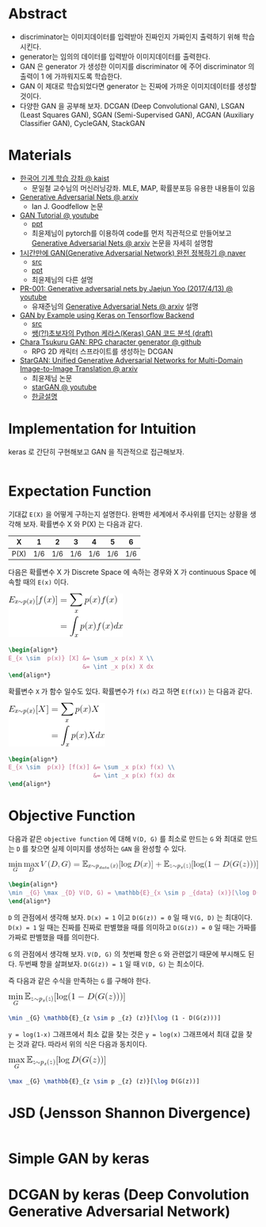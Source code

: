 # Abstract

- discriminator는 이미지데이터를 입력받아 진짜인지 가짜인지 출력하기
  위해 학습시킨다.
- generator는 임의의 데이터를 입력받아 이미지데이터를 출력한다. 
- GAN 은 generator 가 생성한 이미지를 discriminator 에 주어 
  discriminator 의 출력이  1 에 가까워지도록 학습한다.
- GAN 이 제대로 학습되었다면 generator 는 진짜에 가까운 이미지데이터를 
  생성할 것이다.
- 다양한 GAN 을 공부해 보자. DCGAN (Deep Convolutional GAN), LSGAN (Least Squares GAN), SGAN
  (Semi-Supervised GAN), ACGAN (Auxiliary Classifier GAN), CycleGAN, StackGAN

# Materials

- [한국어 기계 학습 강좌 @ kaist](https://aailab.kaist.ac.kr/xe2/page_GBex27/)
  - 문일철 교수님의 머신러닝강좌. MLE, MAP, 확률분포등 유용한 내용들이 있음
- [Generative Adversarial Nets @ arxiv](https://arxiv.org/pdf/1406.2661.pdf)
  - Ian J. Goodfellow 논문
- [GAN Tutorial @ youtube](https://www.youtube.com/watch?v=uQT464Ms6y8&index=1&list=RDuQT464Ms6y8)
  - [ppt](https://drive.google.com/file/d/0B377f9tIGAcwdVd1Z3dCX1lBTlE/view)
  - 최윤제님이 pytorch를 이용하여 code를 먼저 직관적으로 만들어보고 [Generative Adversarial Nets @ arxiv](https://arxiv.org/pdf/1406.2661.pdf) 논문을 자세히 설명함
- [1시간만에 GAN(Generative Adversarial Network) 완전 정복하기 @ naver](http://tv.naver.com/v/1947034)
  - [src](https://github.com/yunjey/pytorch-tutorial/blob/master/tutorials/03-advanced/generative_adversarial_network/main.py)
  - [ppt](https://www.slideshare.net/NaverEngineering/1-gangenerative-adversarial-network)
  - 최윤제님의 다른 설명
- [PR-001: Generative adversarial nets by Jaejun Yoo (2017/4/13) @ youtube](https://www.youtube.com/watch?v=L3hz57whyNw)
  - 유재준님의 [Generative Adversarial Nets @ arxiv](https://arxiv.org/pdf/1406.2661.pdf) 설명
- [GAN by Example using Keras on Tensorflow Backend](https://towardsdatascience.com/gan-by-example-using-keras-on-tensorflow-backend-1a6d515a60d0)
  - [src](https://github.com/roatienza/Deep-Learning-Experiments/blob/master/Experiments/Tensorflow/GAN/dcgan_mnist.py)
  - [쌩(?!)초보자의 Python 케라스(Keras) GAN 코드 분석 (draft)](http://leestation.tistory.com/776)
- [Chara Tsukuru GAN: RPG character generator @ github](https://github.com/almchung/chara-tsukuru-gan)
  - RPG 2D 캐릭터 스프라이트를 생성하는 DCGAN
- [StarGAN: Unified Generative Adversarial Networks for Multi-Domain Image-to-Image Translation @ arxiv](https://arxiv.org/abs/1711.09020)
  - 최윤제님 논문
  - [starGAN @ youtube](https://www.youtube.com/watch?v=D80h0MfaspA)
  - [한글설명](http://www.modulabs.co.kr/?module=file&act=procFileDownload&file_srl=20159&sid=16dcd07bb230645a7a9b9271ee6a04ac&module_srl=17958)
  
# Implementation for Intuition

keras 로 간단히 구현해보고 GAN 을 직관적으로 접근해보자.

```
```

# Expectation Function

기대값 `E(X)` 을 어떻게 구하는지 설명한다. 완벽한 세계에서 주사위를 던지는 상황을 생각해 보자. 확률변수 X 와 P(X) 는 다음과 같다.

| X | 1 | 2 | 3 | 4 | 5 | 6 |
|---|---|---|---|---|---|---|
| P(X) | 1/6 | 1/6 | 1/6 | 1/6 | 1/6 | 1/6 |

다음은 확률변수 X 가 Discrete Space 에 속하는 경우와 X 가 continuous Space 에 속할 때의 `E(x)` 이다.

![](exp_x_discrete.png)

```latex
\begin{align*}
E_{x \sim  p(x)} [X] &= \sum _x p(x) X \\
                     &= \int _x p(x) X dx
\end{align*}
```

확률변수 `X` 가 함수 일수도 있다. 확률변수가 `f(x)` 라고 하면 `E(f(x))` 는 다음과 같다.

![](exp_func_discrete.png)

```latex
\begin{align*}
E_{x \sim  p(x)} [f(x)] &= \sum _x p(x) f(x) \\
                        &= \int _x p(x) f(x) dx
\end{align*}
```

# Objective Function

다음과 같은 `objective function` 에 대해 `V(D, G)` 를 최소로 만드는 `G` 와 최대로 만드는 `D` 를 찾으면 실제 이미지를 생성하는 `GAN` 을 완성할 수 있다.

![](gan_objective_function.png)

```latex
\begin{align*}
\min _{G} \max _{D} V(D, G) = \mathbb{E}_{x \sim p _{data} (x)}[\log D(x)] + \mathbb{E}_{z \sim p _{z} (z)}[\log (1 - D(G(z)))]
\end{align*}
```

`D` 의 관점에서 생각해 보자. `D(x) = 1` 이고 `D(G(z)) = 0` 일 때 `V(G, D)` 는 최대이다. `D(x) = 1` 일 때는 진짜를 진짜로 판별했을 때를 의미하고 `D(G(z)) = 0` 일 때는 가짜를 가짜로 판별했을 때를 의미한다.

`G` 의 관점에서 생각해 보자. `V(D, G)` 의 첫번째 항은 `G` 와 관련없기 때문에 부시해도 된다. 두번째 항을 살펴보자. `D(G(z)) = 1` 일 때 `V(D, G)` 는 최소이다.

즉 다음과 같은 수식을 만족하는 `G` 를 구해야 한다.

![](gan_objective_eq_G.png)


```latex
\min _{G} \mathbb{E}_{z \sim p _{z} (z)}[\log (1 - D(G(z)))]
```

`y = log(1-x)` 그래프에서 최소 값을 찾는 것은 `y = log(x)` 그래프에서 최대 값을 찾는 것과 같다. 따라서 위의 식은 다음과  동치이다.

![](gan_objective_eq_G_max.png)

```latex
\max _{G} \mathbb{E}_{z \sim p _{z} (z)}[\log D(G(z))]
```

# JSD (Jensson Shannon Divergence)

```
```

# Simple GAN by keras

# DCGAN by keras (Deep Convolution Generative Adversarial Network)

```py
```
